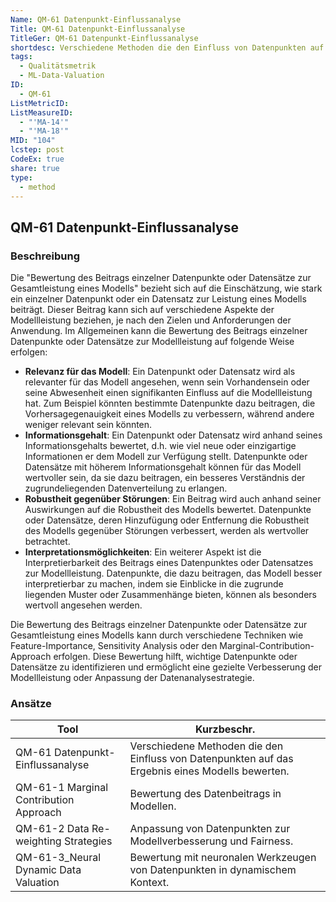 ```yaml
---
Name: QM-61 Datenpunkt-Einflussanalyse
Title: QM-61 Datenpunkt-Einflussanalyse
TitleGer: QM-61 Datenpunkt-Einflussanalyse
shortdesc: Verschiedene Methoden die den Einfluss von Datenpunkten auf das Ergebnis eines Modells bewerten.
tags:
  - Qualitätsmetrik
  - ML-Data-Valuation
ID:
  - QM-61
ListMetricID: 
ListMeasureID:
  - "'MA-14'"
  - "'MA-18'"
MID: "104"
lcstep: post
CodeEx: true
share: true
type:
  - method
---
```

## QM-61 Datenpunkt-Einflussanalyse

### Beschreibung

Die "Bewertung des Beitrags einzelner Datenpunkte oder Datensätze zur Gesamtleistung eines Modells" bezieht sich auf die Einschätzung, wie stark ein einzelner Datenpunkt oder ein Datensatz zur Leistung eines Modells beiträgt. Dieser Beitrag kann sich auf verschiedene Aspekte der Modellleistung beziehen, je nach den Zielen und Anforderungen der Anwendung. Im Allgemeinen kann die Bewertung des Beitrags einzelner Datenpunkte oder Datensätze zur Modellleistung auf folgende Weise erfolgen:

- **Relevanz für das Modell**: Ein Datenpunkt oder Datensatz wird als relevanter für das Modell angesehen, wenn sein Vorhandensein oder seine Abwesenheit einen signifikanten Einfluss auf die Modellleistung hat. Zum Beispiel könnten bestimmte Datenpunkte dazu beitragen, die Vorhersagegenauigkeit eines Modells zu verbessern, während andere weniger relevant sein könnten.
- **Informationsgehalt**: Ein Datenpunkt oder Datensatz wird anhand seines Informationsgehalts bewertet, d.h. wie viel neue oder einzigartige Informationen er dem Modell zur Verfügung stellt. Datenpunkte oder Datensätze mit höherem Informationsgehalt können für das Modell wertvoller sein, da sie dazu beitragen, ein besseres Verständnis der zugrundeliegenden Datenverteilung zu erlangen.
- **Robustheit gegenüber Störungen**: Ein Beitrag wird auch anhand seiner Auswirkungen auf die Robustheit des Modells bewertet. Datenpunkte oder Datensätze, deren Hinzufügung oder Entfernung die Robustheit des Modells gegenüber Störungen verbessert, werden als wertvoller betrachtet.
- **Interpretationsmöglichkeiten**: Ein weiterer Aspekt ist die Interpretierbarkeit des Beitrags eines Datenpunktes oder Datensatzes zur Modellleistung. Datenpunkte, die dazu beitragen, das Modell besser interpretierbar zu machen, indem sie Einblicke in die zugrunde liegenden Muster oder Zusammenhänge bieten, können als besonders wertvoll angesehen werden.

Die Bewertung des Beitrags einzelner Datenpunkte oder Datensätze zur Gesamtleistung eines Modells kann durch verschiedene Techniken wie Feature-Importance, Sensitivity Analysis oder den Marginal-Contribution-Approach erfolgen. Diese Bewertung hilft, wichtige Datenpunkte oder Datensätze zu identifizieren und ermöglicht eine gezielte Verbesserung der Modellleistung oder Anpassung der Datenanalysestrategie.


### Ansätze
| Tool                                   | Kurzbeschr.                                                                                      |
| -------------------------------------- | ------------------------------------------------------------------------------------------------ |
| QM-61 Datenpunkt-Einflussanalyse       | Verschiedene Methoden die den Einfluss von Datenpunkten auf das Ergebnis eines Modells bewerten. |
| QM-61-1 Marginal Contribution Approach | Bewertung des Datenbeitrags in Modellen.                                                         |
| QM-61-2 Data Re-weighting Strategies   | Anpassung von Datenpunkten zur Modellverbesserung und Fairness.                                  |
| QM-61-3_Neural Dynamic Data Valuation  | Bewertung mit neuronalen Werkzeugen von Datenpunkten in dynamischem Kontext.                     |


